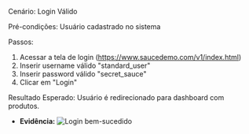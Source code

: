 Cenário: Login Válido

Pré-condições:	Usuário cadastrado no sistema

Passos:
1. Acessar a tela de login (https://www.saucedemo.com/v1/index.html)
2. Inserir username válido "standard_user"
3. Inserir password válido "secret_sauce"
4. Clicar em "Login"

Resultado Esperado: Usuário é redirecionado para dashboard com produtos.

- **Evidência:**
  ![Login bem-sucedido](https://github.com/ppteixeira-qa/manual-tests/blob/main/evidencias/login-ok.png)
